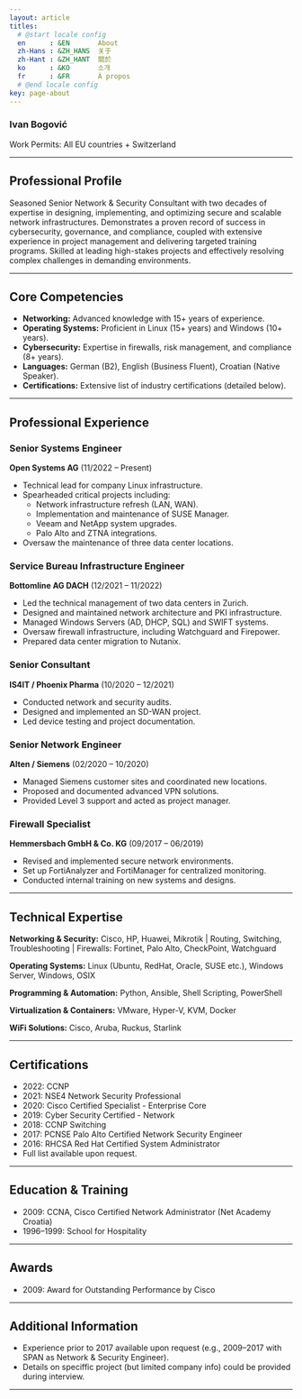 ```yaml
---
layout: article
titles:
  # @start locale config
  en      : &EN       About
  zh-Hans : &ZH_HANS  关于
  zh-Hant : &ZH_HANT  關於
  ko      : &KO       소개
  fr      : &FR       À propos
  # @end locale config
key: page-about
---
```

### Ivan Bogović
Work Permits: All EU countries + Switzerland

---

## Professional Profile
Seasoned Senior Network & Security Consultant with two decades of expertise in designing, implementing, and optimizing secure and scalable network infrastructures.
Demonstrates a proven record of success in cybersecurity, governance, and compliance, coupled with extensive experience in project management and delivering targeted training programs.
Skilled at leading high-stakes projects and effectively resolving complex challenges in demanding environments.

---

## Core Competencies
- **Networking:** Advanced knowledge with 15+ years of experience.
- **Operating Systems:** Proficient in Linux (15+ years) and Windows (10+ years).
- **Cybersecurity:** Expertise in firewalls, risk management, and compliance (8+ years).
- **Languages:** German (B2), English (Business Fluent), Croatian (Native Speaker).
- **Certifications:** Extensive list of industry certifications (detailed below).

---

## Professional Experience

### Senior Systems Engineer
**Open Systems AG** (11/2022 – Present)
- Technical lead for company Linux infrastructure.
- Spearheaded critical projects including:
  - Network infrastructure refresh (LAN, WAN).
  - Implementation and maintenance of SUSE Manager.
  - Veeam and NetApp system upgrades.
  - Palo Alto and ZTNA integrations.
- Oversaw the maintenance of three data center locations.

### Service Bureau Infrastructure Engineer
**Bottomline AG DACH** (12/2021 – 11/2022)
- Led the technical management of two data centers in Zurich.
- Designed and maintained network architecture and PKI infrastructure.
- Managed Windows Servers (AD, DHCP, SQL) and SWIFT systems.
- Oversaw firewall infrastructure, including Watchguard and Firepower.
- Prepared data center migration to Nutanix.

### Senior Consultant
**IS4IT / Phoenix Pharma** (10/2020 – 12/2021)
- Conducted network and security audits.
- Designed and implemented an SD-WAN project.
- Led device testing and project documentation.

### Senior Network Engineer
**Alten / Siemens** (02/2020 – 10/2020)
- Managed Siemens customer sites and coordinated new locations.
- Proposed and documented advanced VPN solutions.
- Provided Level 3 support and acted as project manager.

### Firewall Specialist
**Hemmersbach GmbH & Co. KG** (09/2017 – 06/2019)
- Revised and implemented secure network environments.
- Set up FortiAnalyzer and FortiManager for centralized monitoring.
- Conducted internal training on new systems and designs.

---

## Technical Expertise

**Networking & Security:**
Cisco, HP, Huawei, Mikrotik | Routing, Switching, Troubleshooting | Firewalls: Fortinet, Palo Alto, CheckPoint, Watchguard

**Operating Systems:**
Linux (Ubuntu, RedHat, Oracle, SUSE etc.), Windows Server, Windows, OSIX

**Programming & Automation:**
Python, Ansible, Shell Scripting, PowerShell

**Virtualization & Containers:**
VMware, Hyper-V, KVM, Docker

**WiFi Solutions:**
Cisco, Aruba, Ruckus, Starlink

---

## Certifications
- 2022: CCNP
- 2021: NSE4 Network Security Professional
- 2020: Cisco Certified Specialist - Enterprise Core
- 2019: Cyber Security Certified - Network
- 2018: CCNP Switching
- 2017: PCNSE Palo Alto Certified Network Security Engineer
- 2016: RHCSA Red Hat Certified System Administrator
- Full list available upon request.

---

## Education & Training
- 2009: CCNA, Cisco Certified Network Administrator (Net Academy Croatia)
- 1996–1999: School for Hospitality

---

## Awards
- 2009: Award for Outstanding Performance by Cisco

---

## Additional Information
- Experience prior to 2017 available upon request (e.g., 2009–2017 with SPAN as Network & Security Engineer).
- Details on speciffic project (but limited company info) could be provided during interview.  

---

